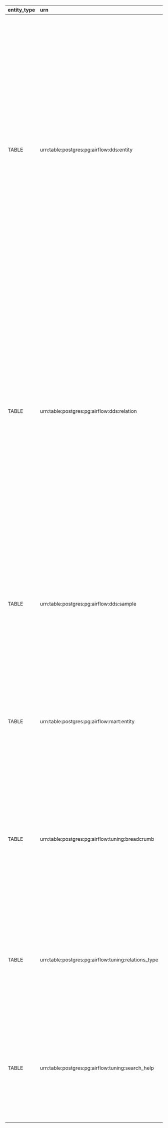 | entity_type   | urn                                                 | json_data                                                                                                                                                                                                                                                                                                                                                                                                                                                                                                                                                                                                                                                                                                                                                                                                                                                                                                                                                                               | search_data                                                               | entity_name_short   | entity_name           | tables                                                                                                                                                                                                                                                                                                                                                                                                                                                                                                                                                                                                                                                                                                                                                                                                                                                                                                                                                                                                                                                                                                                                                                                                                                                                                                                                                                                                                          | json_system                                                                         |
|:--------------|:----------------------------------------------------|:----------------------------------------------------------------------------------------------------------------------------------------------------------------------------------------------------------------------------------------------------------------------------------------------------------------------------------------------------------------------------------------------------------------------------------------------------------------------------------------------------------------------------------------------------------------------------------------------------------------------------------------------------------------------------------------------------------------------------------------------------------------------------------------------------------------------------------------------------------------------------------------------------------------------------------------------------------------------------------------|:--------------------------------------------------------------------------|:--------------------|:----------------------|:--------------------------------------------------------------------------------------------------------------------------------------------------------------------------------------------------------------------------------------------------------------------------------------------------------------------------------------------------------------------------------------------------------------------------------------------------------------------------------------------------------------------------------------------------------------------------------------------------------------------------------------------------------------------------------------------------------------------------------------------------------------------------------------------------------------------------------------------------------------------------------------------------------------------------------------------------------------------------------------------------------------------------------------------------------------------------------------------------------------------------------------------------------------------------------------------------------------------------------------------------------------------------------------------------------------------------------------------------------------------------------------------------------------------------------|:------------------------------------------------------------------------------------|
| TABLE         | urn:table:postgres:pg:airflow:dds:entity            | {'estimated_rows': 0, 'table_size': 8192, 'full_table_size': 98304, 'index_json': [{'ddl': 'CREATE INDEX entity_name_trgm_index ON dds.entity USING gin (entity_name gin_trgm_ops)', 'name': 'entity_name_trgm_index'}, {'ddl': 'CREATE INDEX entity_loaded_by_index ON dds.entity USING gin (loaded_by)', 'name': 'entity_loaded_by_index'}, {'ddl': 'CREATE INDEX entity_type_index ON dds.entity USING gin (entity_type)', 'name': 'entity_type_index'}, {'ddl': 'CREATE INDEX entity_search_data_trgm_gin_index ON dds.entity USING gin (search_data gin_trgm_ops)', 'name': 'entity_search_data_trgm_gin_index'}, {'ddl': 'CREATE INDEX entity_json_system ON dds.entity USING gin (json_system)', 'name': 'entity_json_system'}, {'ddl': 'CREATE UNIQUE INDEX entity_urn_index ON dds.entity USING btree (urn)', 'name': 'entity_urn_index'}], 'table_rights': [{'rights': ['INSERT', 'TRIGGER', 'REFERENCES', 'TRUNCATE', 'DELETE', 'UPDATE', 'SELECT'], 'grantee': 'airflow'}]} | urn:table:postgres:pg:airflow:dds:entity dds.entity                       | entity              | dds.entity            | [{'columns': ['Key', 'Value'], 'data': [{'Key': 'Owner', 'Value': 'airflow'}, {'Key': 'Rows', 'Value': '0'}, {'Key': 'Data size', 'Value': '8.00 KB'}, {'Key': 'Total relation size', 'Value': '96.00 KB'}], 'header': 'General', 'display_headers': '0'}, {'columns': ['Definitions', 'Name'], 'data': [{'Name': 'entity_name_trgm_index', 'Definitions': 'CREATE INDEX entity_name_trgm_index ON dds.entity USING gin (entity_name gin_trgm_ops)'}, {'Name': 'entity_loaded_by_index', 'Definitions': 'CREATE INDEX entity_loaded_by_index ON dds.entity USING gin (loaded_by)'}, {'Name': 'entity_type_index', 'Definitions': 'CREATE INDEX entity_type_index ON dds.entity USING gin (entity_type)'}, {'Name': 'entity_search_data_trgm_gin_index', 'Definitions': 'CREATE INDEX entity_search_data_trgm_gin_index ON dds.entity USING gin (search_data gin_trgm_ops)'}, {'Name': 'entity_json_system', 'Definitions': 'CREATE INDEX entity_json_system ON dds.entity USING gin (json_system)'}, {'Name': 'entity_urn_index', 'Definitions': 'CREATE UNIQUE INDEX entity_urn_index ON dds.entity USING btree (urn)'}], 'header': 'Table indexes', 'display_headers': '1'}, {'columns': ['Account name', 'Enable privilege'], 'data': [{'Account name': 'airflow', 'Enable privilege': "['INSERT', 'TRIGGER', 'REFERENCES', 'TRUNCATE', 'DELETE', 'UPDATE', 'SELECT']"}], 'header': 'Table rights', 'display_headers': '1'}] | {'system_for_search': 'Postgres', 'type_for_search': 'Table', 'card_type': 'Table'} |
| TABLE         | urn:table:postgres:pg:airflow:dds:relation          | {'estimated_rows': 0, 'table_size': 8192, 'full_table_size': 57344, 'index_json': [{'ddl': 'CREATE UNIQUE INDEX rel_unique ON dds.relation USING btree (source, destination, type)', 'name': 'rel_unique'}, {'ddl': 'CREATE INDEX relation_attribute_index ON dds.relation USING btree (attribute)', 'name': 'relation_attribute_index'}, {'ddl': 'CREATE INDEX relation_loaded_by_index ON dds.relation USING gin (loaded_by)', 'name': 'relation_loaded_by_index'}, {'ddl': 'CREATE INDEX relation_destination_index ON dds.relation USING btree (destination)', 'name': 'relation_destination_index'}, {'ddl': 'CREATE INDEX relation_source_index ON dds.relation USING btree (source)', 'name': 'relation_source_index'}], 'table_rights': [{'rights': ['TRIGGER', 'INSERT', 'SELECT', 'UPDATE', 'DELETE', 'TRUNCATE', 'REFERENCES'], 'grantee': 'airflow'}]}                                                                                                                      | urn:table:postgres:pg:airflow:dds:relation dds.relation                   | relation            | dds.relation          | [{'columns': ['Key', 'Value'], 'data': [{'Key': 'Owner', 'Value': 'airflow'}, {'Key': 'Rows', 'Value': '0'}, {'Key': 'Data size', 'Value': '8.00 KB'}, {'Key': 'Total relation size', 'Value': '56.00 KB'}], 'header': 'General', 'display_headers': '0'}, {'columns': ['Definitions', 'Name'], 'data': [{'Name': 'rel_unique', 'Definitions': 'CREATE UNIQUE INDEX rel_unique ON dds.relation USING btree (source, destination, type)'}, {'Name': 'relation_attribute_index', 'Definitions': 'CREATE INDEX relation_attribute_index ON dds.relation USING btree (attribute)'}, {'Name': 'relation_loaded_by_index', 'Definitions': 'CREATE INDEX relation_loaded_by_index ON dds.relation USING gin (loaded_by)'}, {'Name': 'relation_destination_index', 'Definitions': 'CREATE INDEX relation_destination_index ON dds.relation USING btree (destination)'}, {'Name': 'relation_source_index', 'Definitions': 'CREATE INDEX relation_source_index ON dds.relation USING btree (source)'}], 'header': 'Table indexes', 'display_headers': '1'}, {'columns': ['Account name', 'Enable privilege'], 'data': [{'Account name': 'airflow', 'Enable privilege': "['TRIGGER', 'INSERT', 'SELECT', 'UPDATE', 'DELETE', 'TRUNCATE', 'REFERENCES']"}], 'header': 'Table rights', 'display_headers': '1'}]                                                                                                                              | {'system_for_search': 'Postgres', 'type_for_search': 'Table', 'card_type': 'Table'} |
| TABLE         | urn:table:postgres:pg:airflow:dds:sample            | {'estimated_rows': 0, 'table_size': 8192, 'full_table_size': 16384, 'index_json': [{'ddl': 'CREATE INDEX sample_urn_index ON dds.sample USING btree (urn)', 'name': 'sample_urn_index'}], 'table_rights': [{'rights': ['INSERT', 'TRIGGER', 'REFERENCES', 'TRUNCATE', 'DELETE', 'UPDATE', 'SELECT'], 'grantee': 'airflow'}]}                                                                                                                                                                                                                                                                                                                                                                                                                                                                                                                                                                                                                                                            | urn:table:postgres:pg:airflow:dds:sample dds.sample                       | sample              | dds.sample            | [{'columns': ['Key', 'Value'], 'data': [{'Key': 'Owner', 'Value': 'airflow'}, {'Key': 'Rows', 'Value': '0'}, {'Key': 'Data size', 'Value': '8.00 KB'}, {'Key': 'Total relation size', 'Value': '16.00 KB'}], 'header': 'General', 'display_headers': '0'}, {'columns': ['Definitions', 'Name'], 'data': [{'Name': 'sample_urn_index', 'Definitions': 'CREATE INDEX sample_urn_index ON dds.sample USING btree (urn)'}], 'header': 'Table indexes', 'display_headers': '1'}, {'columns': ['Account name', 'Enable privilege'], 'data': [{'Account name': 'airflow', 'Enable privilege': "['INSERT', 'TRIGGER', 'REFERENCES', 'TRUNCATE', 'DELETE', 'UPDATE', 'SELECT']"}], 'header': 'Table rights', 'display_headers': '1'}]                                                                                                                                                                                                                                                                                                                                                                                                                                                                                                                                                                                                                                                                                                    | {'system_for_search': 'Postgres', 'type_for_search': 'Table', 'card_type': 'Table'} |
| TABLE         | urn:table:postgres:pg:airflow:mart:entity           | {'estimated_rows': 0, 'table_size': 8192, 'full_table_size': 8192, 'index_json': None, 'table_rights': [{'rights': ['TRIGGER', 'INSERT', 'SELECT', 'UPDATE', 'DELETE', 'TRUNCATE', 'REFERENCES'], 'grantee': 'airflow'}]}                                                                                                                                                                                                                                                                                                                                                                                                                                                                                                                                                                                                                                                                                                                                                               | urn:table:postgres:pg:airflow:mart:entity mart.entity                     | entity              | mart.entity           | [{'columns': ['Key', 'Value'], 'data': [{'Key': 'Owner', 'Value': 'airflow'}, {'Key': 'Rows', 'Value': '0'}, {'Key': 'Data size', 'Value': '8.00 KB'}, {'Key': 'Total relation size', 'Value': '8.00 KB'}], 'header': 'General', 'display_headers': '0'}, {'columns': [], 'data': [{}], 'header': 'Table indexes', 'display_headers': '1'}, {'columns': ['Account name', 'Enable privilege'], 'data': [{'Account name': 'airflow', 'Enable privilege': "['TRIGGER', 'INSERT', 'SELECT', 'UPDATE', 'DELETE', 'TRUNCATE', 'REFERENCES']"}], 'header': 'Table rights', 'display_headers': '1'}]                                                                                                                                                                                                                                                                                                                                                                                                                                                                                                                                                                                                                                                                                                                                                                                                                                    | {'system_for_search': 'Postgres', 'type_for_search': 'Table', 'card_type': 'Table'} |
| TABLE         | urn:table:postgres:pg:airflow:tuning:breadcrumb     | {'estimated_rows': 0, 'table_size': 8192, 'full_table_size': 16384, 'index_json': [{'ddl': 'CREATE INDEX breadcrumb_urn_index ON tuning.breadcrumb USING btree (urn)', 'name': 'breadcrumb_urn_index'}], 'table_rights': [{'rights': ['TRIGGER', 'REFERENCES', 'TRUNCATE', 'DELETE', 'UPDATE', 'SELECT', 'INSERT'], 'grantee': 'airflow'}]}                                                                                                                                                                                                                                                                                                                                                                                                                                                                                                                                                                                                                                             | urn:table:postgres:pg:airflow:tuning:breadcrumb tuning.breadcrumb         | breadcrumb          | tuning.breadcrumb     | [{'columns': ['Key', 'Value'], 'data': [{'Key': 'Owner', 'Value': 'airflow'}, {'Key': 'Rows', 'Value': '0'}, {'Key': 'Data size', 'Value': '8.00 KB'}, {'Key': 'Total relation size', 'Value': '16.00 KB'}], 'header': 'General', 'display_headers': '0'}, {'columns': ['Definitions', 'Name'], 'data': [{'Name': 'breadcrumb_urn_index', 'Definitions': 'CREATE INDEX breadcrumb_urn_index ON tuning.breadcrumb USING btree (urn)'}], 'header': 'Table indexes', 'display_headers': '1'}, {'columns': ['Account name', 'Enable privilege'], 'data': [{'Account name': 'airflow', 'Enable privilege': "['TRIGGER', 'REFERENCES', 'TRUNCATE', 'DELETE', 'UPDATE', 'SELECT', 'INSERT']"}], 'header': 'Table rights', 'display_headers': '1'}]                                                                                                                                                                                                                                                                                                                                                                                                                                                                                                                                                                                                                                                                                     | {'system_for_search': 'Postgres', 'type_for_search': 'Table', 'card_type': 'Table'} |
| TABLE         | urn:table:postgres:pg:airflow:tuning:relations_type | {'estimated_rows': 0, 'table_size': 8192, 'full_table_size': 8192, 'index_json': None, 'table_rights': [{'rights': ['INSERT', 'SELECT', 'UPDATE', 'DELETE', 'TRUNCATE', 'REFERENCES', 'TRIGGER'], 'grantee': 'airflow'}]}                                                                                                                                                                                                                                                                                                                                                                                                                                                                                                                                                                                                                                                                                                                                                               | urn:table:postgres:pg:airflow:tuning:relations_type tuning.relations_type | relations_type      | tuning.relations_type | [{'columns': ['Key', 'Value'], 'data': [{'Key': 'Owner', 'Value': 'airflow'}, {'Key': 'Rows', 'Value': '0'}, {'Key': 'Data size', 'Value': '8.00 KB'}, {'Key': 'Total relation size', 'Value': '8.00 KB'}], 'header': 'General', 'display_headers': '0'}, {'columns': [], 'data': [{}], 'header': 'Table indexes', 'display_headers': '1'}, {'columns': ['Account name', 'Enable privilege'], 'data': [{'Account name': 'airflow', 'Enable privilege': "['INSERT', 'SELECT', 'UPDATE', 'DELETE', 'TRUNCATE', 'REFERENCES', 'TRIGGER']"}], 'header': 'Table rights', 'display_headers': '1'}]                                                                                                                                                                                                                                                                                                                                                                                                                                                                                                                                                                                                                                                                                                                                                                                                                                    | {'system_for_search': 'Postgres', 'type_for_search': 'Table', 'card_type': 'Table'} |
| TABLE         | urn:table:postgres:pg:airflow:tuning:search_help    | {'estimated_rows': 0, 'table_size': 8192, 'full_table_size': 8192, 'index_json': None, 'table_rights': [{'rights': ['TRIGGER', 'REFERENCES', 'TRUNCATE', 'DELETE', 'UPDATE', 'SELECT', 'INSERT'], 'grantee': 'airflow'}]}                                                                                                                                                                                                                                                                                                                                                                                                                                                                                                                                                                                                                                                                                                                                                               | urn:table:postgres:pg:airflow:tuning:search_help tuning.search_help       | search_help         | tuning.search_help    | [{'columns': ['Key', 'Value'], 'data': [{'Key': 'Owner', 'Value': 'airflow'}, {'Key': 'Rows', 'Value': '0'}, {'Key': 'Data size', 'Value': '8.00 KB'}, {'Key': 'Total relation size', 'Value': '8.00 KB'}], 'header': 'General', 'display_headers': '0'}, {'columns': [], 'data': [{}], 'header': 'Table indexes', 'display_headers': '1'}, {'columns': ['Account name', 'Enable privilege'], 'data': [{'Account name': 'airflow', 'Enable privilege': "['TRIGGER', 'REFERENCES', 'TRUNCATE', 'DELETE', 'UPDATE', 'SELECT', 'INSERT']"}], 'header': 'Table rights', 'display_headers': '1'}]                                                                                                                                                                                                                                                                                                                                                                                                                                                                                                                                                                                                                                                                                                                                                                                                                                    | {'system_for_search': 'Postgres', 'type_for_search': 'Table', 'card_type': 'Table'} |